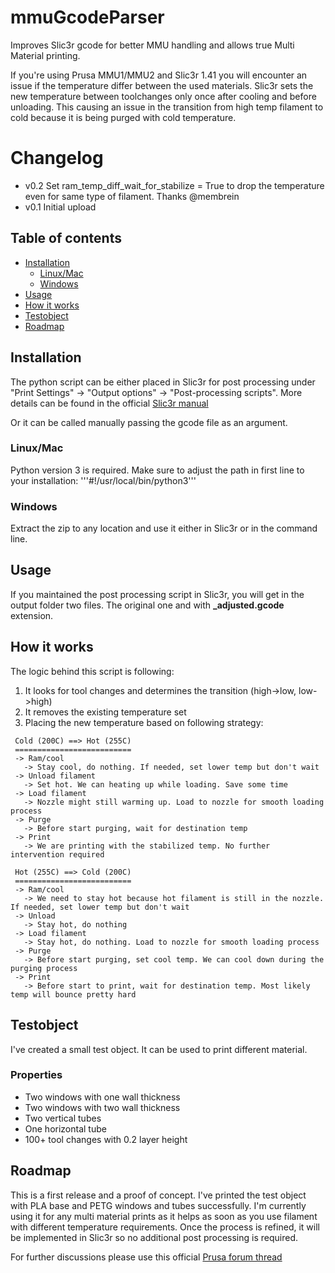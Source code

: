 # mmuGcodeParser
Improves Slic3r gcode for better MMU handling and allows true Multi Material printing.

If you're using Prusa MMU1/MMU2 and Slic3r 1.41 you will encounter an issue if the temperature differ between the used materials.
Slic3r sets the new temperature between toolchanges only once after cooling and before unloading. This causing an issue in the transition from high temp filament to cold because it is being purged with cold temperature. 

# Changelog
 * v0.2 Set ram_temp_diff_wait_for_stabilize = True to drop the temperature even for same type of filament. Thanks @membrein
 * v0.1 Initial upload

## Table of contents
 * [Installation](#installation)
   * [Linux/Mac](#linux/Mac)
   * [Windows](#windows)
 * [Usage](#usage)
 * [How it works](#how-it-works)
 * [Testobject](#testobject)
 * [Roadmap](#roadmap)

## Installation
The python script can be either placed in Slic3r for post processing under "Print Settings" -> "Output options" -> "Post-processing scripts". More details can be found in the official [Slic3r manual](https://manual.slic3r.org/advanced/post-processing)

Or it can be called manually passing the gcode file as an argument.

### Linux/Mac
Python version 3 is required. Make sure to adjust the path in first line to your installation: '''#!/usr/local/bin/python3'''

### Windows
Extract the zip to any location and use it either in Slic3r or in the command line.  

## Usage
If you maintained the post processing script in Slic3r, you will get in the output folder two files. The original one and with <b>_adjusted.gcode</b> extension. 

## How it works
The logic behind this script is following:

 1. It looks for tool changes and determines the transition (high->low, low->high)
 2. It removes the existing temperature set
 3. Placing the new temperature based on following strategy:
``` 
 Cold (200C) ==> Hot (255C)
 ==========================
 -> Ram/cool
   -> Stay cool, do nothing. If needed, set lower temp but don't wait
 -> Unload filament
   -> Set hot. We can heating up while loading. Save some time
 -> Load filament
   -> Nozzle might still warming up. Load to nozzle for smooth loading process
 -> Purge
   -> Before start purging, wait for destination temp
 -> Print
   -> We are printing with the stabilized temp. No further intervention required

 Hot (255C) ==> Cold (200C)
 ==========================
 -> Ram/cool
   -> We need to stay hot because hot filament is still in the nozzle. If needed, set lower temp but don't wait
 -> Unload
   -> Stay hot, do nothing
 -> Load filament
   -> Stay hot, do nothing. Load to nozzle for smooth loading process
 -> Purge
   -> Before start purging, set cool temp. We can cool down during the purging process
 -> Print
   -> Before start to print, wait for destination temp. Most likely temp will bounce pretty hard
```

## Testobject
I've created a small test object. It can be used to print different material.

### Properties
 * Two windows with one wall thickness
 * Two windows with two wall thickness
 * Two vertical tubes
 * One horizontal tube
 * 100+ tool changes with 0.2 layer height

## Roadmap
This is a first release and a proof of concept. I've printed the test object with PLA base and PETG windows and tubes successfully.
I'm currently using it for any multi material prints as it helps as soon as you use filament with different temperature requirements.
Once the process is refined, it will be implemented in Slic3r so no additional post processing is required.

For further discussions please use this official [Prusa forum thread](https://forum.prusaprinters.org/forum/original-prusa-i3-mmu2s-mmu2-general-discussion-announcements-and-releases/mmu2-real-multi-material/)

